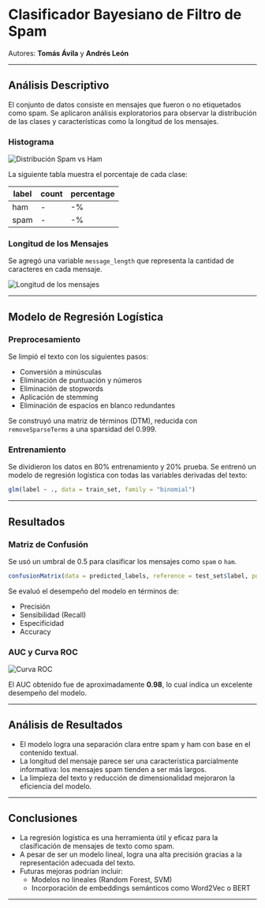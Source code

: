 # Clasificador Bayesiano de Filtro de Spam

Autores: **Tomás Ávila** y **Andrés León**

---

## Análisis Descriptivo

El conjunto de datos consiste en mensajes que fueron o no etiquetados como spam. Se aplicaron análisis exploratorios para observar la distribución de las clases y características como la longitud de los mensajes.

### Histograma

![Distribución Spam vs Ham](figure-html/unnamed-chunk-3-1.png)

La siguiente tabla muestra el porcentaje de cada clase:

| label | count | percentage |
|-------|-------|------------|
| ham   | -   | -%      |
| spam  | -   | -%      |

### Longitud de los Mensajes

Se agregó una variable `message_length` que representa la cantidad de caracteres en cada mensaje.

![Longitud de los mensajes](figure-html/unnamed-chunk-4-1.png)

---

## Modelo de Regresión Logística

### Preprocesamiento

Se limpió el texto con los siguientes pasos:

- Conversión a minúsculas
- Eliminación de puntuación y números
- Eliminación de stopwords
- Aplicación de stemming
- Eliminación de espacios en blanco redundantes

Se construyó una matriz de términos (DTM), reducida con `removeSparseTerms` a una sparsidad del 0.999.

### Entrenamiento

Se dividieron los datos en 80% entrenamiento y 20% prueba. Se entrenó un modelo de regresión logística con todas las variables derivadas del texto:

```r
glm(label ~ ., data = train_set, family = "binomial")
```

---

## Resultados

### Matriz de Confusión

Se usó un umbral de 0.5 para clasificar los mensajes como `spam` o `ham`.

```r
confusionMatrix(data = predicted_labels, reference = test_set$label, positive = "spam")
```

Se evaluó el desempeño del modelo en términos de:

- Precisión
- Sensibilidad (Recall)
- Especificidad
- Accuracy

### AUC y Curva ROC

![Curva ROC](figure-html/unnamed-chunk-9-1.png)

El AUC obtenido fue de aproximadamente **0.98**, lo cual indica un excelente desempeño del modelo.

---

## Análisis de Resultados

- El modelo logra una separación clara entre spam y ham con base en el contenido textual.
- La longitud del mensaje parece ser una característica parcialmente informativa: los mensajes spam tienden a ser más largos.
- La limpieza del texto y reducción de dimensionalidad mejoraron la eficiencia del modelo.

---

## Conclusiones

- La regresión logística es una herramienta útil y eficaz para la clasificación de mensajes de texto como spam.
- A pesar de ser un modelo lineal, logra una alta precisión gracias a la representación adecuada del texto.
- Futuras mejoras podrían incluir:
  - Modelos no lineales (Random Forest, SVM)
  - Incorporación de embeddings semánticos como Word2Vec o BERT

---
